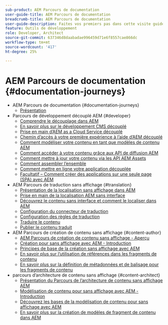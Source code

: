 ```yaml
---
sub-product: AEM Parcours de documentation
user-guide-title: AEM Parcours de documentation
breadcrumb-title: AEM Parcours de documentation
user-guide-description: Faites vos premiers pas dans cette visite guidée pour découvrir les fonctionnalités découplées puissantes et flexibles d’AEM, leurs capacités et comment les exploiter dans votre projet.
feature: Outils de développement
role: Developer, Architect
source-git-commit: 637346d8daabadae996459d71e6f8557cae866dc
workflow-type: tm+mt
source-wordcount: '417'
ht-degree: 25%

---
```



# AEM Parcours de documentation {#documentation-journeys}

<!--
Please note that all links to other guides need to be absolute references with leading protocol and domain since SCCM does not allow pages to be referenced with relative links in multiple ToCs.
-->

+ AEM Parcours de documentation {#documentation-journeys}
   + [Présentation](home.md)
+ Parcours de développement découplé AEM {#developer}
   + [Comprendre le découplage dans AEM](https://experienceleague.adobe.com/docs/experience-manager-cloud-service/headless-journey/developer/overview.html?lang=fr)
   + [En savoir plus sur le développement CMS découplé](https://experienceleague.adobe.com/docs/experience-manager-cloud-service/headless-journey/developer/learn-about.html)
   + [Prise en main d’AEM as a Cloud Service découplé](https://experienceleague.adobe.com/docs/experience-manager-cloud-service/headless-journey/developer/getting-started.html)
   + [Chemin d’accès à votre première expérience à l’aide d’AEM découplé](https://experienceleague.adobe.com/docs/experience-manager-cloud-service/headless-journey/developer/path-to-first-experience.html)
   + [Comment modéliser votre contenu en tant que modèles de contenu AEM](https://experienceleague.adobe.com/docs/experience-manager-cloud-service/headless-journey/developer/model-your-content.html)
   + [Comment accéder à votre contenu grâce aux API de diffusion AEM](https://experienceleague.adobe.com/docs/experience-manager-cloud-service/headless-journey/developer/access-your-content.html)
   + [Comment mettre à jour votre contenu via les API AEM Assets](https://experienceleague.adobe.com/docs/experience-manager-cloud-service/headless-journey/developer/update-your-content.html)
   + [Comment assembler l’ensemble](https://experienceleague.adobe.com/docs/experience-manager-cloud-service/headless-journey/developer/put-it-all-together.html)
   + [Comment mettre en ligne votre application découplée](https://experienceleague.adobe.com/docs/experience-manager-cloud-service/headless-journey/developer/go-live.html)
   + [Facultatif – Comment créer des applications sur une seule page (SPA) avec AEM](https://experienceleague.adobe.com/docs/experience-manager-cloud-service/headless-journey/developer/create-spa.html)
+ AEM Parcours de traduction sans affichage {#translation}
   + [Présentation de la localisation sans affichage dans AEM](https://experienceleague.adobe.com/docs/experience-manager-cloud-service/headless-journey/translation/overview.html)
   + [Prise en main de la localisation AEM sans interface](https://experienceleague.adobe.com/docs/experience-manager-cloud-service/headless-journey/translation/getting-started.html)
   + [Découvrez le contenu sans interface et comment le localiser dans AEM](https://experienceleague.adobe.com/docs/experience-manager-cloud-service/headless-journey/translation/learn-about.html)
   + [Configuration du connecteur de traduction](https://experienceleague.adobe.com/docs/experience-manager-cloud-service/headless-journey/translation/configure-connector.html)
   + [Configuration des règles de traduction](https://experienceleague.adobe.com/docs/experience-manager-cloud-service/headless-journey/translation/translation-rules.html)
   + [Traduire le contenu](https://experienceleague.adobe.com/docs/experience-manager-cloud-service/headless-journey/translation/translate-content.html)
   + [Publier le contenu traduit](https://experienceleague.adobe.com/docs/experience-manager-cloud-service/headless-journey/translation/publish-content.html)
+ AEM Parcours de création de contenu sans affichage {#content-author}
   + [AEM Parcours de création de contenu sans affichage - Aperçu](https://experienceleague.adobe.com/docs/experience-manager-cloud-service/headless-journey/author/overview.md)
   + [Création pour sans affichage avec AEM - Introduction](https://experienceleague.adobe.com/docs/experience-manager-cloud-service/headless-journey/author/introduction.md)
   + [Principes de base de la création sans affichage avec AEM](https://experienceleague.adobe.com/docs/experience-manager-cloud-service/headless-journey/author/basics.md)
   + [En savoir plus sur l’utilisation de références dans les fragments de contenu](https://experienceleague.adobe.com/docs/experience-manager-cloud-service/headless-journey/author/references.md)
   + [En savoir plus sur la définition de métadonnées et de balisage pour les fragments de contenu](https://experienceleague.adobe.com/docs/experience-manager-cloud-service/headless-journey/author/metadata-tagging.md)
+ parcours d’architecture de contenu sans affichage {#content-architect}
   + [Présentation du Parcours de l’architecture de contenu sans affichage AEM](https://experienceleague.adobe.com/docs/experience-manager-cloud-service/headless-journey/architect/overview.md)
   + [Modélisation de contenu pour sans affichage avec AEM - Introduction](https://experienceleague.adobe.com/docs/experience-manager-cloud-service/headless-journey/architect/introduction.md)
   + [Découvrez les bases de la modélisation de contenu pour sans affichage avec AEM](https://experienceleague.adobe.com/docs/experience-manager-cloud-service/headless-journey/architect/basics.md)
   + [En savoir plus sur la création de modèles de fragment de contenu dans AEM](https://experienceleague.adobe.com/docs/experience-manager-cloud-service/headless-journey/architect/model-structure.md)

